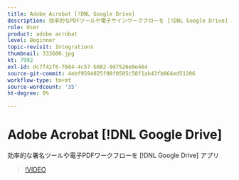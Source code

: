 ```yaml
---
title: Adobe Acrobat [!DNL Google Drive]
description: 効率的なPDFツールや電子サインワークフローを [!DNL Google Drive] app
role: User
product: adobe acrobat
level: Beginner
topic-revisit: Integrations
thumbnail: 333600.jpg
kt: 7992
exl-id: dc7f42f6-7684-4c57-b082-9d7526e0e464
source-git-commit: 4ebf9594025f98f0505c58f1ab43fb864ed51206
workflow-type: tm+mt
source-wordcount: '35'
ht-degree: 0%

---
```


# Adobe Acrobat [!DNL Google Drive]

効率的な署名ツールや電子PDFワークフローを [!DNL Google Drive] アプリ

>[!VIDEO](https://video.tv.adobe.com/v/333600?quality=12&learn=on&hidetitle=true)
